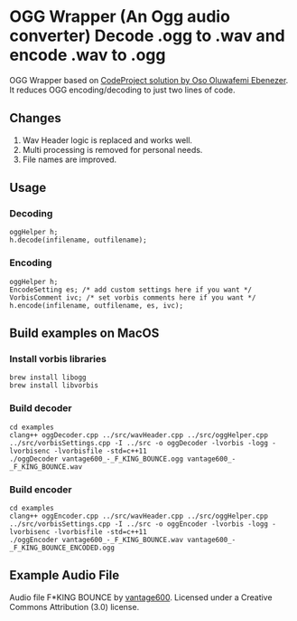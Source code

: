 # OGG Wrapper (An Ogg audio converter) Decode .ogg to .wav and encode .wav to .ogg

OGG Wrapper based on [CodeProject solution by Oso Oluwafemi Ebenezer](https://www.codeproject.com/Articles/824199/The-OGG-Wrapper-An-audio-converter).
It reduces OGG encoding/decoding to just two lines of code.

## Changes

1. Wav Header logic is replaced and works well.
2. Multi processing is removed for personal needs.
3. File names are improved.

## Usage
### Decoding
```
oggHelper h;
h.decode(infilename, outfilename);
```

### Encoding
```
oggHelper h;
EncodeSetting es; /* add custom settings here if you want */
VorbisComment ivc; /* set vorbis comments here if you want */
h.encode(infilename, outfilename, es, ivc);
```


## Build examples on MacOS

### Install vorbis libraries
```
brew install libogg
brew install libvorbis
```

### Build decoder
```
cd examples
clang++ oggDecoder.cpp ../src/wavHeader.cpp ../src/oggHelper.cpp ../src/vorbisSettings.cpp -I ../src -o oggDecoder -lvorbis -logg -lvorbisenc -lvorbisfile -std=c++11
./oggDecoder vantage600_-_F_KING_BOUNCE.ogg vantage600_-_F_KING_BOUNCE.wav
```


### Build encoder
```
cd examples
clang++ oggEncoder.cpp ../src/wavHeader.cpp ../src/oggHelper.cpp ../src/vorbisSettings.cpp -I ../src -o oggEncoder -lvorbis -logg -lvorbisenc -lvorbisfile -std=c++11
./oggEncoder vantage600_-_F_KING_BOUNCE.wav vantage600_-_F_KING_BOUNCE_ENCODED.ogg
```

## Example Audio File
Audio file F*KING BOUNCE by [vantage600](http://dig.ccmixter.org/files/vantage600/31768).
Licensed under a Creative Commons Attribution (3.0) license.
